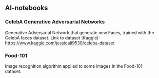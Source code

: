 AI-notebooks
---

### CelebA Generative Adversarial Networks
Generative Adversarial Network that generate new Faces, trained with the CelebA faces dataset.
Link to dataset (Kaggle): https://www.kaggle.com/jessicali9530/celeba-dataset

### Food-101
Image recognition algorithm applied to some images in the Food-101 dataset.


